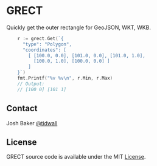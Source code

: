 GRECT
====

Quickly get the outer rectangle for GeoJSON, WKT, WKB.

```go
	r := grect.Get(`{
      "type": "Polygon",
      "coordinates": [
        [ [100.0, 0.0], [101.0, 0.0], [101.0, 1.0],
          [100.0, 1.0], [100.0, 0.0] ]
        ]
    }`)
	fmt.Printf("%v %v\n", r.Min, r.Max)
	// Output:
	// [100 0] [101 1]
```

## Contact
Josh Baker [@tidwall](http://twitter.com/tidwall)

## License

GRECT source code is available under the MIT [License](/LICENSE).
